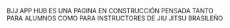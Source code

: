 BJJ APP HUB ES UNA PAGINA EN CONSTRUCCIÓN PENSADA TANTO PARA ALUMNOS COMO PARA INSTRUCTORES DE JIU JITSU BRASILEÑO

